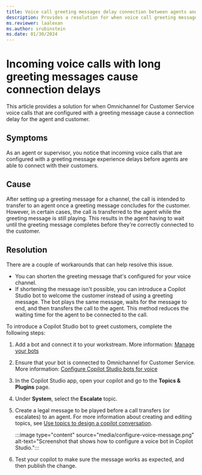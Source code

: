 ```yaml
---
title: Voice call greeting messages delay connection between agents and customers
description: Provides a resolution for when voice call greeting messages delay an agent's ability to connect with a customer in Omnichannel for Customer Service voice.
ms.reviewer: laalexan
ms.author: srubinstein
ms.date: 01/30/2024
---
```


# Incoming voice calls with long greeting messages cause connection delays

This article provides a solution for when Omnichannel for Customer Service voice calls that are configured with a greeting message cause a connection delay for the agent and customer.

## Symptoms

As an agent or supervisor, you notice that incoming voice calls that are configured with a greeting message experience delays before agents are able to connect with their customers.

## Cause

After setting up a greeting message for a channel, the call is intended to transfer to an agent once a greeting message concludes for the customer. However, in certain cases, the call is transferred to the agent while the greeting message is still playing. This results in the agent having to wait until the greeting message completes before they're correctly connected to the customer.

## Resolution

There are a couple of workarounds that can help resolve this issue.

- You can shorten the greeting message that's configured for your voice channel.
- If shortening the message isn't possible, you can introduce a Copilot Studio bot to welcome the customer instead of using a greeting message. The bot plays the same message, waits for the message to end, and then transfers the call to the agent. This method reduces the waiting time for the agent to be connected to the call.

To introduce a Copilot Studio bot to greet customers, complete the following steps:

1. Add a bot and connect it to your workstream. More information: [Manage your bots](/dynamics365/customer-service/administer/manage-your-bots#add-a-bot)
1. Ensure that your bot is connected to Omnichannel for Customer Service. More information: [Configure Copilot Studio bots for voice](/dynamics365/customer-service/administer/voice-channel-pva-bots#configure-handoff-from-copilot-studio-to-omnichannel-for-customer-service)
1. In the Copilot Studio app, open your copilot and go to the **Topics & Plugins** page.
1. Under **System**, select the **Escalate** topic.
1. Create a legal message to be played before a call transfers (or escalates) to an agent. For more information about creating and editing topics, see [Use topics to design a copilot conversation](/microsoft-copilot-studio/authoring-create-edit-topics).

    :::image type="content" source="media/configure-voice-message.png" alt-text="Screenshot that shows how to configure a voice bot in Copilot Studio.":::
   
1. Test your copilot to make sure the message works as expected, and then publish the change.
